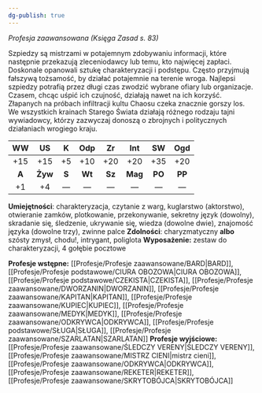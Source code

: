 ```yaml
---
dg-publish: true
---
```

*Profesja zaawansowana (Księga Zasad s. 83)*

Szpiedzy są mistrzami w potajemnym zdobywaniu informacji, które następnie przekazują zleceniodawcy lub temu, kto najwięcej zapłaci. Doskonale opanowali sztukę charakteryzacji i podstępu. Często przyjmują fałszywą tożsamość, by działać potajemnie na terenie wroga. Najlepsi szpiedzy potrafią przez długi czas zwodzić wybrane ofiary lub organizacje. Czasem, chcąc uśpić ich czujność, działają nawet na ich korzyść. Złapanych na próbach infiltracji kultu Chaosu czeka znacznie gorszy los. We wszystkich krainach Starego Świata działają różnego rodzaju tajni wywiadowcy, którzy zazwyczaj donoszą o zbrojnych i politycznych działaniach wrogiego kraju.

|  WW   |   US    |   K   |  Odp   |   Zr   |   Int   |   SW   |  Ogd   |
|:-----:|:-------:|:-----:|:------:|:------:|:-------:|:------:|:------:|
|  +15  |   +15   |  +5   |  +10   |  +20   |   +20   |  +35   |  +20   |
| **A** | **Żyw** | **S** | **Wt** | **Sz** | **Mag** | **PO** | **PP** |
|  +1   |   +4    |   —   |   —    |   —    |    —    |   —    |   —    |

**Umiejętności**: charakteryzacja, czytanie z warg, kuglarstwo (aktorstwo), otwieranie zamków, plotkowanie, przekonywanie, sekretny język (dowolny), skradanie się, śledzenie, ukrywanie się, wiedza (dowolne dwie), znajomość języka (dowolne trzy), zwinne palce
**Zdolności**: charyzmatyczny **albo** szósty zmysł, chodu!, intrygant, poliglota
**Wyposażenie:** zestaw do charakteryzacji, 4 gołębie pocztowe

**Profesje wstępne:** [[Profesje/Profesje zaawansowane/BARD\|BARD]], [[Profesje/Profesje podstawowe/CIURA OBOZOWA\|CIURA OBOZOWA]], [[Profesje/Profesje podstawowe/CZEKISTA\|CZEKISTA]], [[Profesje/Profesje zaawansowane/DWORZANIN\|DWORZANIN]], [[Profesje/Profesje zaawansowane/KAPITAN\|KAPITAN]], [[Profesje/Profesje zaawansowane/KUPIEC\|KUPIEC]], [[Profesje/Profesje zaawansowane/MEDYK\|MEDYK]], [[Profesje/Profesje zaawansowane/ODKRYWCA\|ODKRYWCA]], [[Profesje/Profesje podstawowe/SŁUGA\|SŁUGA]], [[Profesje/Profesje zaawansowane/SZARLATAN\|SZARLATAN]]
**Profesje wyjściowe:** [[Profesje/Profesje zaawansowane/ŚLEDCZY VERENY\|ŚLEDCZY VERENY]], [[Profesje/Profesje zaawansowane/MISTRZ CIENI\|mistrz cieni]], [[Profesje/Profesje zaawansowane/ODKRYWCA\|ODKRYWCA]], [[Profesje/Profesje zaawansowane/REKETER\|REKETER]], [[Profesje/Profesje zaawansowane/SKRYTOBÓJCA\|SKRYTOBÓJCA]]